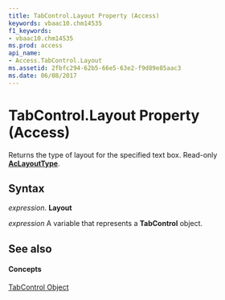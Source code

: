 ```yaml
---
title: TabControl.Layout Property (Access)
keywords: vbaac10.chm14535
f1_keywords:
- vbaac10.chm14535
ms.prod: access
api_name:
- Access.TabControl.Layout
ms.assetid: 2fbfc294-62b5-66e5-63e2-f9d89e85aac3
ms.date: 06/08/2017
---
```



# TabControl.Layout Property (Access)

Returns the type of layout for the specified text box. Read-only **[AcLayoutType](aclayouttype-enumeration-access.md)**.


## Syntax

 _expression_. **Layout**

 _expression_ A variable that represents a **TabControl** object.


## See also


#### Concepts


[TabControl Object](tabcontrol-object-access.md)

